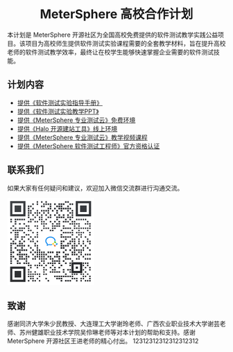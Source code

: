 <h1 align="center">MeterSphere 高校合作计划</h1>
</p>
本计划是 MeterSphere 开源社区为全国高校免费提供的软件测试教学实践公益项目。该项目为高校师生提供软件测试实验课程需要的全套教学材料，旨在提升高校老师的软件测试教学效率，最终让在校学生能够快速掌握企业需要的软件测试技能。

## 计划内容

* [提供《软件测试实验指导手册》](https://github.com/FIT2CLOUD-EDU/MeterSphere-EDU/ ) 
* [提供《软件测试实验教学PPT》](https://github.com/FIT2CLOUD-EDU/MeterSphere-EDU/ ) 
* [提供《MeterSphere 专业测试云》免费环境](https://www.metersphere.com/edu ) 
* [提供《Halo 开源建站工具》线上环境](http://halo.edu.metersphere.com/ ) 
* [提供《MeterSphere 专业测试云》教学视频课程](https://edu.fit2cloud.com/ ) 
* [提供《MeterSphere 软件测试工程师》官方资格认证](https://edu.fit2cloud.com/ ) 

## 联系我们

如果大家有任何疑问和建议，欢迎加入微信交流群进行沟通交流。

<div align="left"> <img src="image/【MS高校】技术交流群.png" width = 200 /> </div>

## 致谢

感谢同济大学朱少民教授、大连理工大学谢玲老师、广西农业职业技术大学谢芸老师、苏州健雄职业技术学院吴伶琳老师等对本计划的帮助和支持。感谢 MeterSphere 开源社区王进老师的精心付出。
12312312312312312312